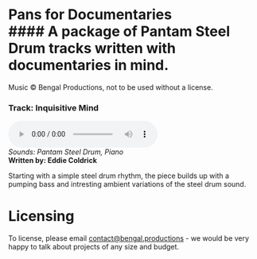 # Pans for Documentaries<br />#### A package of Pantam Steel Drum tracks written with documentaries in mind.

Music © Bengal Productions, not to be used without a license.

### Track: Inquisitive Mind
<audio src="https://eu2.contabostorage.com/5c302ed2574345c1bce6f9733cf795f2:bengal/pfd_inquisitive_mind.wav" controls controlsList="nodownload"></audio><br />*Sounds: Pantam Steel Drum, Piano*<br />**Written by: Eddie Coldrick**

Starting with a simple steel drum rhythm, the piece builds up with a pumping bass and intresting ambient variations of the steel drum sound.


# Licensing
To license, please email <contact@bengal.productions> - we would be very happy to talk about projects of any size and budget.
